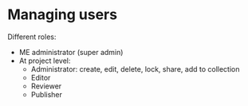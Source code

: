 # Managing users

Different roles:
- ME administrator (super admin)
- At project level:
  - Administrator: create, edit, delete, lock, share, add to collection
  - Editor
  - Reviewer
  - Publisher
